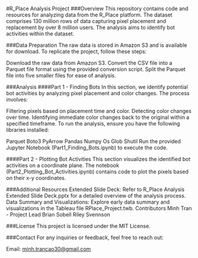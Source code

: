 #R_Place Analysis Project
###Overview
This repository contains code and resources for analyzing data from the R_Place platform. The dataset comprises 130 million rows of data capturing pixel placement and replacement by over 8 million users. The analysis aims to identify bot activities within the dataset.

###Data Preparation
The raw data is stored in Amazon S3 and is available for download. To replicate the project, follow these steps:

Download the raw data from Amazon S3.
Convert the CSV file into a Parquet file format using the provided conversion script.
Split the Parquet file into five smaller files for ease of analysis.

###Analysis
####Part 1 - Finding Bots
In this section, we identify potential bot activities by analyzing pixel placement and color changes. The process involves:

Filtering pixels based on placement time and color.
Detecting color changes over time.
Identifying immediate color changes back to the original within a specified timeframe.
To run the analysis, ensure you have the following libraries installed:

Parquet
Boto3
PyArrow
Pandas
Numpy
Os
Glob
Shutil
Run the provided Jupyter Notebook (Part1_Finding_Bots.ipynb) to execute the code.

####Part 2 - Plotting Bot Activities
This section visualizes the identified bot activities on a coordinate plane. The notebook (Part2_Plotting_Bot_Activities.ipynb) contains code to plot the pixels based on their x-y coordinates.

###Additional Resources
Extended Slide Deck: Refer to R_Place Analysis Extended Slide Deck.pptx for a detailed overview of the analysis process.
Data Summary and Visualizations: Explore early data summary and visualizations in the Tableau file RPlace_Project.twb.
Contributors
Minh Tran - Project Lead
Brian Sobell
Riley Svennson

###License
This project is licensed under the MIT License.

###Contact
For any inquiries or feedback, feel free to reach out:

Email: minh.trancao30@gmail.com
